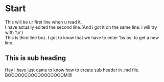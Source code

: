 # Start

This will be ur first line when u read it.  
I have actually edited the second line.(And i got it on the same line. i will try with '\n')  
This is third line bcz. I got to know that we have to enter 'bs bs' to get a new line.

## This is sub heading

Hey i have just came to know how to create sub header in .md file. BOOOOOOOOOOOOOOOOOM!!!!